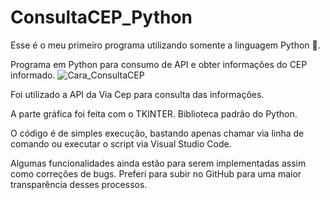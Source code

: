 # ConsultaCEP_Python

Esse é o meu primeiro programa utilizando somente a linguagem Python :snake:.

Programa em Python para consumo de API e obter informações do CEP informado.
![Cara_ConsultaCEP](https://user-images.githubusercontent.com/34575344/115898927-8580d680-a434-11eb-9239-3b2ce2a2815b.png)

Foi utilizado a API da Via Cep para consulta das informações.

A parte gráfica foi feita com o TKINTER. Biblioteca padrão do Python.

O código é de simples execução, bastando apenas chamar via linha de comando ou executar o script via Visual Studio Code.

Algumas funcionalidades ainda estão para serem implementadas assim como correções de bugs. Preferi para subir no GitHub para uma maior transparência desses processos.
